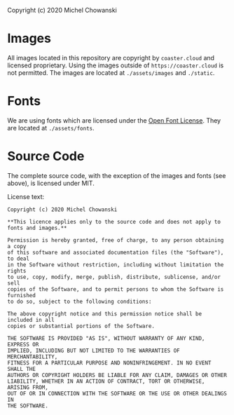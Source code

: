 Copyright (c) 2020 Michel Chowanski

Images
=======
All images located in this repository are copyright by `coaster.cloud` and licensed proprietary. Using the images 
outside of `https://coaster.cloud` is not permitted.
The images are located at `./assets/images` and `./static`.

Fonts
=======
We are using fonts which are licensed under the [Open Font License](https://fonts.google.com/specimen/Nunito#license).
They are located at `./assets/fonts`.

Source Code
=======
The complete source code, with the exception of the images and fonts (see above), is licensed under MIT.

License text:
```
Copyright (c) 2020 Michel Chowanski

**This licence applies only to the source code and does not apply to fonts and images.**

Permission is hereby granted, free of charge, to any person obtaining a copy
of this software and associated documentation files (the "Software"), to deal
in the Software without restriction, including without limitation the rights
to use, copy, modify, merge, publish, distribute, sublicense, and/or sell
copies of the Software, and to permit persons to whom the Software is furnished
to do so, subject to the following conditions:

The above copyright notice and this permission notice shall be included in all
copies or substantial portions of the Software.

THE SOFTWARE IS PROVIDED "AS IS", WITHOUT WARRANTY OF ANY KIND, EXPRESS OR
IMPLIED, INCLUDING BUT NOT LIMITED TO THE WARRANTIES OF MERCHANTABILITY,
FITNESS FOR A PARTICULAR PURPOSE AND NONINFRINGEMENT. IN NO EVENT SHALL THE
AUTHORS OR COPYRIGHT HOLDERS BE LIABLE FOR ANY CLAIM, DAMAGES OR OTHER
LIABILITY, WHETHER IN AN ACTION OF CONTRACT, TORT OR OTHERWISE, ARISING FROM,
OUT OF OR IN CONNECTION WITH THE SOFTWARE OR THE USE OR OTHER DEALINGS IN
THE SOFTWARE.
```
